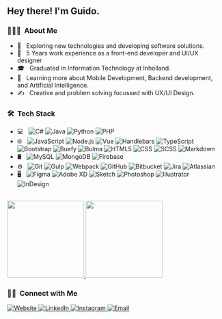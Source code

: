 <h2> Hey there! I'm Guido.</h2>

<h3> 👨🏻‍💻 &nbsp;About Me </h3>

- 🤔 &nbsp; Exploring new technologies and developing software solutions.
- 🔭 &nbsp; 5 Years work experience as a front-end developer and UI/UX designer
- 🎓 &nbsp; Graduated in Information Technology at Inholland.
- 🌱 &nbsp; Learning more about Mobile Development, Backend development, and Artificial Intelligence.
- ✍️ &nbsp; Creative and problem solving focussed with UX/UI Design.

<h3> 🛠 &nbsp;Tech Stack</h3>

- 💻 &nbsp;
  ![C#](https://img.shields.io/badge/-C%23-333333?style=flat&logo=Csharp&logoColor=00599C)
  ![Java](https://img.shields.io/badge/-Java-333333?style=flat&logo=Java&logoColor=007396)
  ![Python](https://img.shields.io/badge/-Python-333333?style=flat&logo=python)
  ![PHP](https://img.shields.io/badge/-PHP-333333?style=flat&logo=PHP)
- 🌐 &nbsp;
  ![JavaScript](https://img.shields.io/badge/-JavaScript-333333?style=flat&logo=javascript)
  ![Node.js](https://img.shields.io/badge/-Node.js-333333?style=flat&logo=node.js)
  ![Vue](https://img.shields.io/badge/-Vue-333333?style=flat&logo=vue.js)
  ![Handlebars](https://img.shields.io/badge/-Handlebars-333333?style=flat&logo=handlebars.js)
  ![TypeScript](https://img.shields.io/badge/-TypeScript-333333?style=flat&logo=typescript)
  ![Bootstrap](https://img.shields.io/badge/-Bootstrap-333333?style=flat&logo=bootstrap&logoColor=563D7C)
  ![Buefy](https://img.shields.io/badge/-Buefy-333333?style=flat&logo=buefy&logoColor=563D7C)
  ![Bulma](https://img.shields.io/badge/-Bulma-333333?style=flat&logo=bulma&logoColor=563D7C)
  ![HTML5](https://img.shields.io/badge/-HTML5-333333?style=flat&logo=HTML5)
  ![CSS](https://img.shields.io/badge/-CSS-333333?style=flat&logo=CSS3&logoColor=1572B6)
  ![SCSS](https://img.shields.io/badge/-SASS-333333?style=flat&logo=SASS&logoColor=1572B6)
  ![Markdown](https://img.shields.io/badge/-Markdown-333333?style=flat&logo=markdown)
- 🛢 &nbsp;
  ![MySQL](https://img.shields.io/badge/-MySQL-333333?style=flat&logo=mysql)
  ![MongoDB](https://img.shields.io/badge/-MongoDB-333333?style=flat&logo=mongodb)
  ![Firebase](https://img.shields.io/badge/-Firebase-333333?style=flat&logo=firebase)
- ⚙️ &nbsp;
  ![Git](https://img.shields.io/badge/-Git-333333?style=flat&logo=git)
  ![Gulp](https://img.shields.io/badge/-Gulp-333333?style=flat&logo=gulp)
  ![Webpack](https://img.shields.io/badge/-Webpack-333333?style=flat&logo=webpack)
  ![GitHub](https://img.shields.io/badge/-GitHub-333333?style=flat&logo=github)
  ![Bitbucket](https://img.shields.io/badge/-Bitbucket-333333?style=flat&logo=bitbucket)
  ![Jira](https://img.shields.io/badge/-Jira-333333?style=flat&logo=jira)
  ![Atlassian](https://img.shields.io/badge/-Atlassian-333333?style=flat&logo=atlassian)
- 🖥 &nbsp;
  ![Figma](https://img.shields.io/badge/-Figma-333333?style=flat&logo=figma)
  ![Adobe XD](https://img.shields.io/badge/-Adobe%20XD-333333?style=flat&logo=adobe-xd)
  ![Sketch](https://img.shields.io/badge/-Sketch-333333?style=flat&logo=sketch)
  ![Photoshop](https://img.shields.io/badge/-Photoshop-333333?style=flat&logo=adobe-photoshop)
  ![Illustrator](https://img.shields.io/badge/-Illustrator-333333?style=flat&logo=adobe-illustrator)
  ![InDesign](https://img.shields.io/badge/-InDesign-333333?style=flat&logo=adobe-indesign)

<br/>

<a href="https://github.com/guidovdijk">
  <img height="180em" src="https://github-readme-stats.vercel.app/api?username=guidovdijk&theme=buefy&show_icons=true" />
  <img height="180em" src="https://github-readme-stats.vercel.app/api/top-langs/?username=guidovdijk&theme=buefy&layout=compact" />
</a>

<br/>

<h3> 🤝🏻 &nbsp;Connect with Me </h3>

<p align="left">
    <a href="https://guidovdijk.github.io/">
        <img alt="Website" src="https://img.shields.io/badge/Website-guidovdijk.github.io-blue?style=flat-square&logo=google-chrome">
    </a>
    <a href="https://www.linkedin.com/in/guido-van-dijk-ma/">
        <img alt="LinkedIn" src="https://img.shields.io/badge/LinkedIn-Guido%20van%20Dijk-blue?style=flat-square&logo=linkedin">
    </a>
    <a href="https://www.instagram.com/dv_guido/">
        <img alt="Instagram" src="https://img.shields.io/badge/Instagram-dv_guido-blue?style=flat-square&logo=instagram">
    </a>
    <a href="mailto:van.guido@hotmail.com">
        <img alt="Email" src="https://img.shields.io/badge/Email-van.guido@hotmail.com-blue?style=flat-square&logo=gmail">
    </a>
</p>
